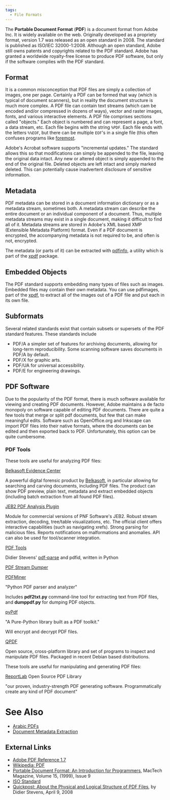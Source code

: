 ```yaml
---
tags:
  - File Formats
---
```

The **Portable Document Format** (**PDF**) is a document format from Adobe Inc.
It is widely available on the web.  Originally developed as a propriety format,
version 1.7 was released as an open standard in 2008. The standard is published
as ISO/IEC 32000-1:2008. Although an open standard, Adobe still owns patents
and copyrights related to the PDF standard. Adobe has granted a worldwide
royalty-free license to produce PDF software, but only if the software complies
with the PDF standard.

## Format

It is a common misconception that PDF files are simply a collection of
images, one per page. Certainly a PDF can be formed that way (which is
typical of document scanners), but in reality the document structure is
much more complex. A PDF file can contain text streams (which cam be
encoded and/or compressed in dozens of ways), vector and raster images,
fonts, and various interactive elements. A PDF file comprises sections
called "objects." Each object is numbered and can represent a page, a
font, a data stream, etc. Each file begins with the string `%PDF`. Each
file ends with the letters `%%EOF`, but there can be multiple `EOF`'s in
a single file (this often confuses programs like
[foremost](foremost.md).

Adobe's Acrobat software supports "incremental updates." The standard
allows this so that modifications can simply be appended to the file,
leaving the original data intact. Any new or altered object is simply
appended to the end of the original file. Deleted objects are left
intact and simply marked deleted. This can potentially cause inadvertent
disclosure of sensitive information.

## Metadata

PDF metadata can be stored in a document information dictionary or as a
metadata stream, sometimes both. A metadata stream can describe the
entire document or an individual component of a document. Thus, multiple
metadata streams may exist in a single document, making it difficult to
find all of it. Metadata streams are stored in Adobe's XML based XMP
(Extensible Metadata Platform) format. Even if a PDF document is
encrypted, the accompanying metadata is not required to be, and often is
not, encrypted.

The metadata (or parts of it) can be extracted with
[pdfinfo](pdfinfo.md), a utility which is part of the
[xpdf](xpdf.md) package.

## Embedded Objects

The PDF standard supports embedding many types of files such as images.
Embedded files may contain their own metadata. You can use pdfimages, part of
the [xpdf](xpdf.md), to extract all of the images out of a PDF file and put
each in its own file.

## Subformats

Several related standards exist that contain subsets or supersets of the
PDF standard features. These standards include

* PDF/A a simpler set of features for archiving documents, allowing for
  long-term reproducibility. Some scanning software saves documents in
  PDF/A by default.
* PDF/X for graphic arts.
* PDF/UA for universal accessibility.
* PDF/E for engineering drawings.

## PDF Software

Due to the popularity of the PDF format, there is much software
available for viewing and creating PDF documents. However, Adobe
maintains a de facto monopoly on software capable of editing PDF
documents. There are quite a few tools that merge or split pdf
documents, but few that can make meaningful edits. Software such as
OpenOffice.org and Inkscape can import PDF files into their native
formats, where the documents can be edited and then exported back to
PDF. Unfortunately, this option can be quite cumbersome.

### PDF Tools

These tools are useful for analyzing PDF files:

[Belkasoft Evidence Center](https://belkasoft.com/x)

A powerful digital forensic product by
[Belkasoft](belkasoft.md), in particular allowing for searching
and carving documents, including PDF files. The product can show PDF
preview, plain text, metadata and extract embedded objects (including
batch extraction from all found PDF files).

[JEB2 PDF Analysis Plugin](https://www.pnfsoftware.com/jeb2/pdfplugin)

Module for commercial versions of PNF Software's JEB2. Robust stream
extraction, decoding, tree/table visualizations, etc. The official
client offers interactive capabilities (such as navigating xrefs).
Strong parsing for malicious files. Reports notifications on
malformations and anomalies. API can also be used for tool/scanner
integration.

[PDF Tools](https://blog.didierstevens.com/programs/pdf-tools/)

Didier Stevens' [pdf-parse](https://blog.didierstevens.com/2008/10/30/pdf-parserpy/)
and pdfid, written in Python

[PDF Stream Dumper](http://sandsprite.com/blogs/index.php?uid=7&pid=57)

[PDFMiner](https://www.unixuser.org/~euske/python/pdfminer/index.html)

"Python PDF parser and analyzer"

Includes **pdf2txt.py** command-line tool for extracting text from PDF
files, and **dumppdf.py** for dumping PDF objects.

[pyPdf](https://pybrary.net/pyPdf/)

"A Pure-Python library built as a PDF toolkit."

Will encrypt and decrypt PDF files.

[QPDF](https://sourceforge.net/projects/qpdf/)

Open source, cross-platform library and set of programs to inspect and
manipulate PDF files. Packaged in recent Debian based distributions.

These tools are useful for manipulating and generating PDF files:

[ReportLab](https://docs.reportlab.com/) Open Source PDF Library

"our proven, industry-strength PDF generating software. Programmatically
create any kind of PDF document"

# See Also

* [Arabic PDFs](arabic_pdfs.md)
* [Document Metadata Extraction](document_metadata_extraction.md)

## External Links

* [Adobe PDF Reference 1.7](https://opensource.adobe.com/dc-acrobat-sdk-docs/pdfstandards/pdfreference1.7old.pdf)
* [Wikipedia: PDF](https://en.wikipedia.org/wiki/PDF)
* [Portable Document Format: An Introduction for Programmers](http://preserve.mactech.com/articles/mactech/Vol.15/15.09/PDFIntro/index.html),
  MacTech Magazine, Volume 15, (1999), Issue 9
* [ISO Standard](https://www.iso.org/standard/51502.html)
* [Quickpost: About the Physical and Logical Structure of PDF Files](https://blog.didierstevens.com/2008/04/09/quickpost-about-the-physical-and-logical-structure-of-pdf-files/),
  by Didier Stevens, April 9, 2008
